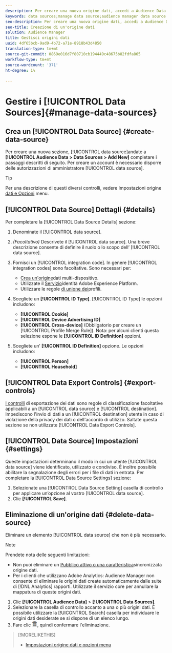```yaml
---
description: Per creare una nuova origine dati, accedi a Audience Data > Origini dati > Aggiungi nuovo e completa i passaggi per ciascuna sezione descritta qui. Per creare un'origine dati è necessario disporre delle autorizzazioni di amministratore.
keywords: data sources;manage data source;audience manager data source
seo-description: Per creare una nuova origine dati, accedi a Audience Data > Origini dati > Aggiungi nuovo e completa i passaggi per ciascuna sezione descritta qui. Per creare un'origine dati è necessario disporre delle autorizzazioni di amministratore.
seo-title: Creazione di un'origine dati
solution: Audience Manager
title: Gestisci origini dati
uuid: 4df65bcb-9ad9-4b72-a71e-8918b43d4850
translation-type: tm+mt
source-git-commit: 0869e016d7f80710cb194449c48675b82fdfa865
workflow-type: tm+mt
source-wordcount: '371'
ht-degree: 1%

---
```



# Gestire i  [!UICONTROL Data Sources]{#manage-data-sources}

## Crea un [!UICONTROL Data Source] {#create-data-source}

Per creare una nuova sezione, [!UICONTROL data source]andate a **[!UICONTROL Audience Data > Data Sources > Add New]** completare i passaggi descritti di seguito. Per creare un account è necessario disporre delle autorizzazioni di amministratore [!UICONTROL data source].

<!-- create-datasource.xml -->

>[!TIP]
>
>Per una descrizione di questi diversi controlli, vedere Impostazioni origine [dati e Opzioni](../features/datasources-list-and-settings.md#settings-menu-options) menu.

## [!UICONTROL Data Source] Dettagli {#details}

Per completare la [!UICONTROL Data Source Details] sezione:

1. Denominate il [!UICONTROL data source].
1. *(Facoltativo)* Descrivete il [!UICONTROL data source]. Una breve descrizione consente di definire il ruolo o lo scopo dell’ [!UICONTROL data source].
1. Fornisci un [!UICONTROL integration code]. In genere [!UICONTROL integration codes] sono facoltative. Sono necessari per:

   * [Crea un&#39;origine](../features/profile-merge-rules/merge-rules-start.md#create-data-source)dati multi-dispositivo.
   * Utilizzate il [Servizio](https://docs.adobe.com/content/help/en/id-service/using/home.html)identità Adobe Experience Platform.
   * Utilizzare le regole [di unione dei](../features/profile-merge-rules/merge-rules-start.md)profili.

1. Scegliete un **[!UICONTROL ID Type]**. [!UICONTROL ID Type] le opzioni includono:

   * **[!UICONTROL Cookie]**
   * **[!UICONTROL Device Advertising ID]**
   * **[!UICONTROL Cross-device]** (Obbligatorio per creare un [!UICONTROL Profile Merge Rule]). Nota: per alcuni clienti questa selezione espone le **[!UICONTROL ID Definition]** opzioni.

1. Scegliete un’ **[!UICONTROL ID Definition]** opzione. Le opzioni includono:

   * **[!UICONTROL Person]**
   * **[!UICONTROL Household]**

## [!UICONTROL Data Export Controls] {#export-controls}

[I controlli](../features/data-export-controls.md) di esportazione dei dati sono regole di classificazione facoltative applicabili a un [!UICONTROL data source] e [!UICONTROL destination]. Impediscono l&#39;invio di dati a un [!UICONTROL destination] utente in caso di violazione della privacy dei dati o dell&#39;accordo di utilizzo. Saltate questa sezione se non utilizzate [!UICONTROL Data Export Controls].

## [!UICONTROL Data Source] Impostazioni {#settings}

Queste impostazioni determinano il modo in cui un utente [!UICONTROL data source] viene identificato, utilizzato e condiviso. È inoltre possibile abilitare la segnalazione degli errori per i file di dati in entrata. Per completare la [!UICONTROL Data Source Settings] sezione:

1. Selezionate una [!UICONTROL Data Source Setting] casella di controllo per applicare un’opzione al vostro [!UICONTROL data source].
2. Clic **[!UICONTROL Save]**.

## Eliminazione di un&#39;origine dati {#delete-data-source}

<!-- t_datasource_delete.xml -->

Eliminare un elemento [!UICONTROL data source] che non è più necessario.

>[!NOTE]
>
>Prendete nota delle seguenti limitazioni:
>
>* Non puoi eliminare un [Pubblico attivo o una caratteristica](../features/traits/client-activity-synced-audience-traits.md)sincronizzata origine dati.
>* Per i clienti che utilizzano Adobe  Analytics:  Audience Manager non consente di eliminare le origini dati create automaticamente dalle suite di [!DNL Analytics] rapporti. Utilizzate il servizio [](https://docs.adobe.com/content/help/en/core-services/interface/about-core-services/core-services-landing.html) core per annullare la mappatura di queste origini dati.


1. Clic **[!UICONTROL Audience Data]** > **[!UICONTROL Data Sources]**.
1. Selezionare la casella di controllo accanto a una o più origini dati.
È possibile utilizzare la [!UICONTROL Search] casella per individuare le origini dati desiderate se si dispone di un elenco lungo.
1. Fare clic ![](assets/icon_trash.png), quindi confermare l&#39;eliminazione.


>[!MORELIKETHIS]
>
>* [Impostazioni origine dati e opzioni menu](../features/datasources-list-and-settings.md#settings-menu-options)